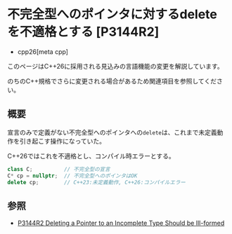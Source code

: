 # 不完全型へのポインタに対するdeleteを不適格とする [P3144R2]
* cpp26[meta cpp]

<!-- start lang caution -->

このページはC++26に採用される見込みの言語機能の変更を解説しています。

のちのC++規格でさらに変更される場合があるため関連項目を参照してください。

<!-- last lang caution -->

## 概要
宣言のみで定義がない不完全型へのポインタへの`delete`は、これまで未定義動作を引き起こす操作になっていた。

C++26ではこれを不適格とし、コンパイル時エラーとする。

```cpp
class C;          // 不完全型の宣言
C* cp = nullptr;  // 不完全型へのポインタはOK
delete cp;        // C++23:未定義動作, C++26:コンパイルエラー
```


## 参照
- [P3144R2 Deleting a Pointer to an Incomplete Type Should be Ill-formed](https://open-std.org/jtc1/sc22/wg21/docs/papers/2024/p3144r2.pdf)
